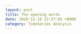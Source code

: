 ```yaml
---
layout: post
title: The opening words
date: 2020-12-16 22:57:05 +0900
category: TimeSeries Analysis
---
```


